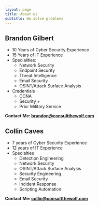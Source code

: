 ```yaml
---
layout: page
title: About us
subtitle: We solve problems
---
```


## Brandon Gilbert

- 10 Years of Cyber Security Experience
- 15 Years of IT Experience
- Specialities:
  - Network Security
  - Endpoint Security
  - Threat Intelligence
  - Email Security
  - OSINT/Attack Surface Analysis
- Credentials
  - CCNA
  - Security +
  - Prior Military Service

**Contact Me: [brandon@consultthewolf.com](mailto:brandon@consultthewolf.com?subject=Consult%20The%20Wolf%20Business%20Inquiry)**


## Collin Caves

-  7 years of Cyber Security Experience
-  12 years of IT Experience 
- Specialties
  - Detection Engineering
  - Network Security
  - OSINT/Attack Surface Analysis
  - Security Engineering
  - Email Security
  - Incident Response
  - Scripting Automation

**Contact Me: [collin@consultthewolf.com](mailto:collin@consultthewolf.com?subject=Consult%20The%20Wolf%20Business%20Inquiry)**
